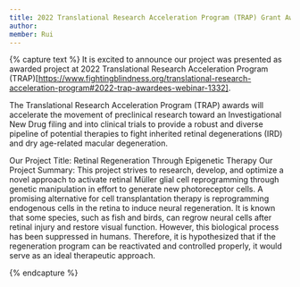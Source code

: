```yaml
---
title: 2022 Translational Research Acceleration Program (TRAP) Grant Award
author: 
member: Rui
---
```

{% capture text %} 
It is excited to announce our project was presented as awarded project at 2022 Translational Research Acceleration Program (TRAP)[https://www.fightingblindness.org/translational-research-acceleration-program#2022-trap-awardees-webinar-1332].

The Translational Research Acceleration Program (TRAP) awards will accelerate the movement of preclinical research toward an Investigational New Drug filing and into clinical trials to provide a robust and diverse pipeline of potential therapies to fight inherited retinal degenerations (IRD) and dry age-related macular degeneration.

Our Project Title: Retinal Regeneration Through Epigenetic Therapy
Our Project Summary: This project strives to research, develop, and optimize a novel approach to activate retinal Müller glial cell reprogramming through genetic manipulation in effort to generate new photoreceptor cells. A promising alternative for cell transplantation therapy is reprogramming endogenous cells in the retina to induce neural regeneration. It is known that some species, such as fish and birds, can regrow neural cells after retinal injury and restore visual function. However, this biological process has been suppressed in humans. Therefore, it is hypothesized that if the regeneration program can be reactivated and controlled properly, it would serve as an ideal therapeutic approach.

{% endcapture %}
